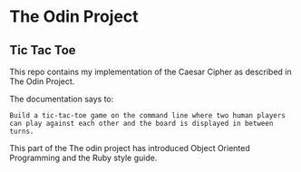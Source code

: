 # The Odin Project
## Tic Tac Toe

This repo contains my implementation of the Caesar Cipher as described in The Odin Project.

The documentation says to: 

  ```Build a tic-tac-toe game on the command line where two human players can play against each other and the board is displayed in between turns.```

This part of the The odin project has introduced Object Oriented Programming and the Ruby style guide.
